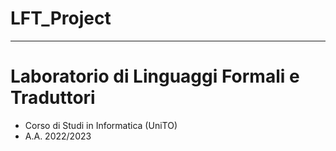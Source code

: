 # LFT_Project
---------------------------------
# Laboratorio di Linguaggi Formali e Traduttori
- Corso di Studi in Informatica (UniTO)
- A.A. 2022/2023
